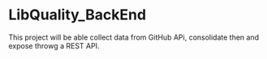 # LibQuality_BackEnd

This project will be able collect data from GitHub APi, consolidate then and expose throwg a REST API.
